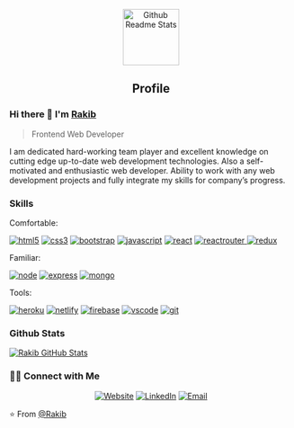 <p align="center">
 <img width="100px" src="https://res.cloudinary.com/anuraghazra/image/upload/v1594908242/logo_ccswme.svg" align="center" alt="Github Readme Stats" />
 <h2 align="center">Profile</h2>
</p>

### Hi there 👋 I'm [Rakib](https://rakib-portfolios.netlify.app/)
> Frontend Web Developer

<div>
 <p>
I am dedicated hard-working team player and excellent knowledge on cutting edge up-to-date web development technologies. Also a self-motivated and enthusiastic web developer. Ability to work with any web development projects and fully integrate my skills for company’s progress.
</p>
</div>
 
### Skills

Comfortable:
<p>
<a href="https://github.com/borhanshuvo"><img src="https://img.shields.io/badge/HTML5-E34F26?style=for-the-badge&logo=html5&logoColor=white" alt="html5"></a>
<a href="https://github.com/borhanshuvo"><img src="https://img.shields.io/badge/CSS3-1572B6?style=for-the-badge&logo=css3&logoColor=white" alt="css3"></a>
 <a href="https://github.com/borhanshuvo"><img src="https://img.shields.io/badge/Bootstrap-563D7C?style=for-the-badge&logo=bootstrap&logoColor=white" alt="bootstrap"></a>
<a href="https://github.com/borhanshuvo"><img src="https://img.shields.io/badge/JavaScript-323330?style=for-the-badge&logo=javascript&logoColor=F7DF1E" alt="javascript"></a>
<a href="https://github.com/borhanshuvo"><img src="https://img.shields.io/badge/React-20232A?style=for-the-badge&logo=react&logoColor=61DAFB" alt="react"></a>
<a href="https://github.com/borhanshuvo"><img src="https://img.shields.io/badge/React_Router-CA4245?style=for-the-badge&logo=react-router&logoColor=white" alt="reactrouter">
<a href="https://github.com/borhanshuvo"><img src="https://img.shields.io/badge/Redux-593D88?style=for-the-badge&logo=redux&logoColor=white" alt="redux"></a>
</a>
</p>

Familiar:
<p>
<a href="https://github.com/borhanshuvo"><img src="https://img.shields.io/badge/Node.js-43853D?style=for-the-badge&logo=node-dot-js&logoColor=white" alt="node"></a>
<a href="https://github.com/borhanshuvo"><img src="https://img.shields.io/badge/Express.js-000000?style=for-the-badge&logo=express&logoColor=white" alt="express"></a>
<a href="https://github.com/borhanshuvo"><img src="https://img.shields.io/badge/MongoDB-4EA94B?style=for-the-badge&logo=mongodb&logoColor=white" alt="mongo"></a>
</p>

Tools:
<p>
<a href="https://github.com/borhanshuvo"><img src="https://img.shields.io/badge/Heroku-430098?style=for-the-badge&logo=heroku&logoColor=white" alt="heroku"></a>
<a href="https://github.com/borhanshuvo"><img src="https://img.shields.io/badge/Netlify-00C7B7?style=for-the-badge&logo=netlify&logoColor=white" alt="netlify"></a>
<a href="https://github.com/borhanshuvo"><img src="https://img.shields.io/badge/firebase-ffca28?style=for-the-badge&logo=firebase&logoColor=black" alt="firebase"></a>
<a href="https://github.com/borhanshuvo"><img src="https://img.shields.io/badge/vscode-blue.svg?style=for-the-badge&logo=visual-studio-code&labelColor=ffffff&logoColor=blue" alt="vscode"></a>
<a href="https://github.com/borhanshuvo"><img src="https://img.shields.io/badge/git-F05032.svg?style=for-the-badge&logo=git&logoColor=F05032&labelColor=ffffff" alt="git"></a>
<p/>

### Github Stats

[![Rakib GitHub Stats](https://github-readme-stats.vercel.app/api?username=Rakib544&show_icons=true&count_private=true)](https://github.com/Rakib544)

<h3> 🤝🏻 Connect with Me </h3>

<p align="center">
 <a href="https://rakib-portfolios.netlify.app/" target="_blank"><img alt="Website" src="https://img.shields.io/badge/Portfolio_https://rakib_portfolios.netlify.app-blue?style=flat&logo=google-chrome"></a>
<a href="https://www.linkedin.com/in/borhan-uddin-015/" target="_blank"><img alt="LinkedIn" src="https://img.shields.io/badge/LinkedIn-@rakib-blue?style=flat&logo=linkedin"></a>
<a href="mailto:md.rakib10122003@gmail.com"><img alt="Email" src="https://img.shields.io/badge/Email-md.rakib10122003@gmail.com-blue?style=flat&logo=gmail"></a>
</p>

⭐️ From [@Rakib](https://github.com/Rakib544)
